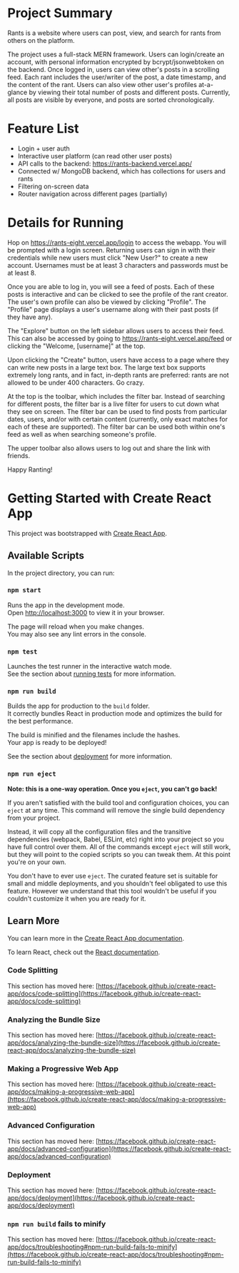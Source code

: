 # Project Summary

Rants is a website where users can post, view, and search for rants from others on the platform. 

The project uses a full-stack MERN framework. Users can login/create an account, with personal information encrypted by bcrypt/jsonwebtoken on the backend. Once logged in, users can view other's posts in a scrolling feed. Each rant includes the user/writer of the post, a date timestamp, and the content of the rant. Users can also view other user's profiles at-a-glance by viewing their total number of posts and different posts. Currently, all posts are visible by everyone, and posts are sorted chronologically. 

# Feature List
- Login + user auth
- Interactive user platform (can read other user posts)
- API calls to the backend: https://rants-backend.vercel.app/
- Connected w/ MongoDB backend, which has collections for users and rants
- Filtering on-screen data
- Router navigation across different pages (partially)

# Details for Running

Hop on https://rants-eight.vercel.app/login to access the webapp. You will be prompted with a login screen. Returning users can sign in with their credentials while new users must click "New User?" to create a new account. Usernames must be at least 3 characters and passwords must be at least 8.

Once you are able to log in, you will see a feed of posts. Each of these posts is interactive and can be clicked to see the profile of the rant creator. The user's own profile can also be viewed by clicking "Profile". The "Profile" page displays a user's username along with their past posts (if they have any).

The "Explore" button on the left sidebar allows users to access their feed. This can also be accessed by going to https://rants-eight.vercel.app/feed or clicking the "Welcome, [username]" at the top.

Upon clicking the "Create" button, users have access to a page where they can write new posts in a large text box. The large text box supports extremely long rants, and in fact, in-depth rants are preferred: rants are not allowed to be under 400 characters. Go crazy.

At the top is the toolbar, which includes the filter bar. Instead of searching for different posts, the filter bar is a live filter for users to cut down what they see on screen. The filter bar can be used to find posts from particular dates, users, and/or with certain content (currently, only exact matches for each of these are supported). The filter bar can be used both within one's feed as well as when searching someone's profile. 

The upper toolbar also allows users to log out and share the link with friends.

Happy Ranting!


# Getting Started with Create React App

This project was bootstrapped with [Create React App](https://github.com/facebook/create-react-app).

## Available Scripts

In the project directory, you can run:

### `npm start`

Runs the app in the development mode.\
Open [http://localhost:3000](http://localhost:3000) to view it in your browser.

The page will reload when you make changes.\
You may also see any lint errors in the console.

### `npm test`

Launches the test runner in the interactive watch mode.\
See the section about [running tests](https://facebook.github.io/create-react-app/docs/running-tests) for more information.

### `npm run build`

Builds the app for production to the `build` folder.\
It correctly bundles React in production mode and optimizes the build for the best performance.

The build is minified and the filenames include the hashes.\
Your app is ready to be deployed!

See the section about [deployment](https://facebook.github.io/create-react-app/docs/deployment) for more information.

### `npm run eject`

**Note: this is a one-way operation. Once you `eject`, you can't go back!**

If you aren't satisfied with the build tool and configuration choices, you can `eject` at any time. This command will remove the single build dependency from your project.

Instead, it will copy all the configuration files and the transitive dependencies (webpack, Babel, ESLint, etc) right into your project so you have full control over them. All of the commands except `eject` will still work, but they will point to the copied scripts so you can tweak them. At this point you're on your own.

You don't have to ever use `eject`. The curated feature set is suitable for small and middle deployments, and you shouldn't feel obligated to use this feature. However we understand that this tool wouldn't be useful if you couldn't customize it when you are ready for it.

## Learn More

You can learn more in the [Create React App documentation](https://facebook.github.io/create-react-app/docs/getting-started).

To learn React, check out the [React documentation](https://reactjs.org/).

### Code Splitting

This section has moved here: [https://facebook.github.io/create-react-app/docs/code-splitting](https://facebook.github.io/create-react-app/docs/code-splitting)

### Analyzing the Bundle Size

This section has moved here: [https://facebook.github.io/create-react-app/docs/analyzing-the-bundle-size](https://facebook.github.io/create-react-app/docs/analyzing-the-bundle-size)

### Making a Progressive Web App

This section has moved here: [https://facebook.github.io/create-react-app/docs/making-a-progressive-web-app](https://facebook.github.io/create-react-app/docs/making-a-progressive-web-app)

### Advanced Configuration

This section has moved here: [https://facebook.github.io/create-react-app/docs/advanced-configuration](https://facebook.github.io/create-react-app/docs/advanced-configuration)

### Deployment

This section has moved here: [https://facebook.github.io/create-react-app/docs/deployment](https://facebook.github.io/create-react-app/docs/deployment)

### `npm run build` fails to minify

This section has moved here: [https://facebook.github.io/create-react-app/docs/troubleshooting#npm-run-build-fails-to-minify](https://facebook.github.io/create-react-app/docs/troubleshooting#npm-run-build-fails-to-minify)
